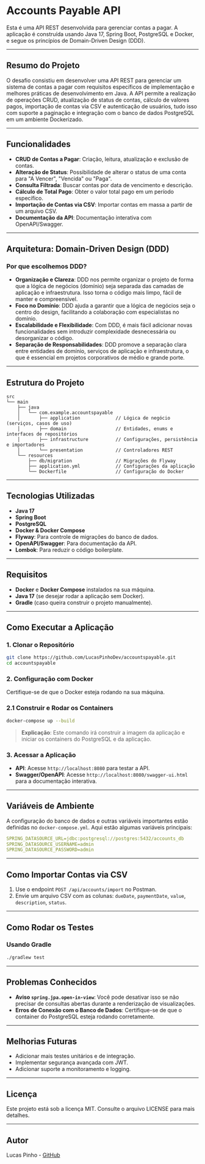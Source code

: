 
# Accounts Payable API

Esta é uma API REST desenvolvida para gerenciar contas a pagar. A aplicação é construída usando Java 17, Spring Boot, PostgreSQL e Docker, e segue os princípios de Domain-Driven Design (DDD).

---

## Resumo do Projeto

O desafio consistiu em desenvolver uma API REST para gerenciar um sistema de contas a pagar com requisitos específicos de implementação e melhores práticas de desenvolvimento em Java. A API permite a realização de operações CRUD, atualização de status de contas, cálculo de valores pagos, importação de contas via CSV e autenticação de usuários, tudo isso com suporte a paginação e integração com o banco de dados PostgreSQL em um ambiente Dockerizado.

---

## Funcionalidades

- **CRUD de Contas a Pagar**: Criação, leitura, atualização e exclusão de contas.
- **Alteração de Status**: Possibilidade de alterar o status de uma conta para "A Vencer", "Vencida" ou "Paga".
- **Consulta Filtrada**: Buscar contas por data de vencimento e descrição.
- **Cálculo de Total Pago**: Obter o valor total pago em um período específico.
- **Importação de Contas via CSV**: Importar contas em massa a partir de um arquivo CSV.
- **Documentação da API**: Documentação interativa com OpenAPI/Swagger.

---

## Arquitetura: Domain-Driven Design (DDD)

### Por que escolhemos DDD?

- **Organização e Clareza**: DDD nos permite organizar o projeto de forma que a lógica de negócios (domínio) seja separada das camadas de aplicação e infraestrutura. Isso torna o código mais limpo, fácil de manter e compreensível.
- **Foco no Domínio**: DDD ajuda a garantir que a lógica de negócios seja o centro do design, facilitando a colaboração com especialistas no domínio.
- **Escalabilidade e Flexibilidade**: Com DDD, é mais fácil adicionar novas funcionalidades sem introduzir complexidade desnecessária ou desorganizar o código.
- **Separação de Responsabilidades**: DDD promove a separação clara entre entidades de domínio, serviços de aplicação e infraestrutura, o que é essencial em projetos corporativos de médio e grande porte.

---

## Estrutura do Projeto

```
src
└── main
    ├── java
    │   └── com.example.accountspayable
    │       ├── application             // Lógica de negócio (serviços, casos de uso)
    │       ├── domain                  // Entidades, enums e interfaces de repositórios
    │       ├── infrastructure          // Configurações, persistência e importadores
    │       └── presentation            // Controladores REST
    └── resources
        ├── db/migration                // Migrações do Flyway
        ├── application.yml             // Configurações da aplicação
        └── Dockerfile                  // Configuração do Docker
```

---

## Tecnologias Utilizadas

- **Java 17**
- **Spring Boot**
- **PostgreSQL**
- **Docker & Docker Compose**
- **Flyway**: Para controle de migrações do banco de dados.
- **OpenAPI/Swagger**: Para documentação da API.
- **Lombok**: Para reduzir o código boilerplate.

---

## Requisitos

- **Docker** e **Docker Compose** instalados na sua máquina.
- **Java 17** (se desejar rodar a aplicação sem Docker).
- **Gradle** (caso queira construir o projeto manualmente).

---

## Como Executar a Aplicação

### 1. Clonar o Repositório

```bash
git clone https://github.com/LucasPinhoDev/accountspayable.git
cd accountspayable
```

### 2. Configuração com Docker

Certifique-se de que o Docker esteja rodando na sua máquina.

### 2.1 Construir e Rodar os Containers

```bash
docker-compose up --build
```

> **Explicação**: Este comando irá construir a imagem da aplicação e iniciar os containers do PostgreSQL e da aplicação.

### 3. Acessar a Aplicação

- **API**: Acesse `http://localhost:8080` para testar a API.
- **Swagger/OpenAPI**: Acesse `http://localhost:8080/swagger-ui.html` para a documentação interativa.

---

## Variáveis de Ambiente

A configuração do banco de dados e outras variáveis importantes estão definidas no `docker-compose.yml`. Aqui estão algumas variáveis principais:

```yaml
SPRING_DATASOURCE_URL=jdbc:postgresql://postgres:5432/accounts_db
SPRING_DATASOURCE_USERNAME=admin
SPRING_DATASOURCE_PASSWORD=admin
```

---

## Como Importar Contas via CSV

1. Use o endpoint `POST /api/accounts/import` no Postman.
2. Envie um arquivo CSV com as colunas: `dueDate`, `paymentDate`, `value`, `description`, `status`.

---

## Como Rodar os Testes

### Usando Gradle

```bash
./gradlew test
```

---

## Problemas Conhecidos

- **Aviso `spring.jpa.open-in-view`**: Você pode desativar isso se não precisar de consultas abertas durante a renderização de visualizações.
- **Erros de Conexão com o Banco de Dados**: Certifique-se de que o container do PostgreSQL esteja rodando corretamente.

---

## Melhorias Futuras

- Adicionar mais testes unitários e de integração.
- Implementar segurança avançada com JWT.
- Adicionar suporte a monitoramento e logging.

---

## Licença

Este projeto está sob a licença MIT. Consulte o arquivo LICENSE para mais detalhes.

---

## Autor

Lucas Pinho - [GitHub](https://github.com/LucasPinhoDev)
